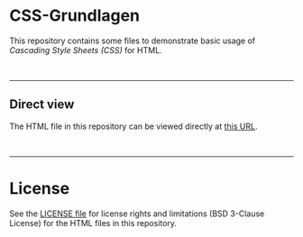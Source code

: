 # CSS-Grundlagen #

This repository contains some files to demonstrate basic usage of *Cascading Style Sheets (CSS)* for HTML.

<br>

----
## Direct view ##

The HTML file in this repository can be viewed directly at [this URL](https://mdecker-mobilecomputing.github.io/CSS_Grundlagen/index.html).

<br>

----
# License ##

See the [LICENSE file](LICENSE.md) for license rights and limitations (BSD 3-Clause License)
for the HTML files in this repository.

